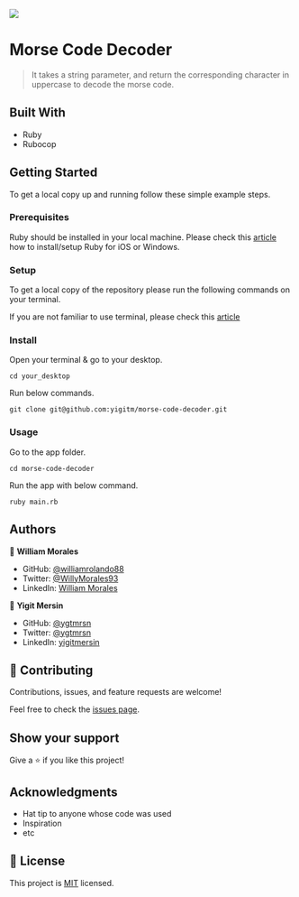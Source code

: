 ![](https://img.shields.io/badge/Microverse-blueviolet)

# Morse Code Decoder 

> It takes a string parameter, and return the corresponding character in uppercase to decode the morse code.

## Built With

- Ruby
- Rubocop

## Getting Started

To get a local copy up and running follow these simple example steps.

### Prerequisites

Ruby should be installed in your local machine. Please check this [article](https://rubyonrails.org/) how to install/setup Ruby for iOS or Windows.

### Setup

To get a local copy of the repository please run the following commands on your terminal.

If you are not familiar to use terminal, please check this [article](https://www.theodinproject.com/courses/web-development-101/lessons/command-line-basics-web-development-101)

### Install

Open your terminal & go to your desktop.

```
cd your_desktop
```

Run below commands.

```
git clone git@github.com:yigitm/morse-code-decoder.git
```

### Usage

Go to the app folder.

```
cd morse-code-decoder
```

Run the app with below command.

```
ruby main.rb
```

## Authors

👤 **William Morales**

- GitHub: [@williamrolando88](https://github.com/williamrolando88)
- Twitter: [@WillyMorales93](https://twitter.com/WillyMorales93)
- LinkedIn: [William Morales](https://www.linkedin.com/in/william-rolando-morales/)

👤 **Yigit Mersin**

- GitHub: [@ygtmrsn](https://github.com/ygtmrsn)
- Twitter: [@ygtmrsn](https://twitter.com/ygtmrsn)
- LinkedIn: [yigitmersin](linkedin.com/in/yigitmersin)

## 🤝 Contributing

Contributions, issues, and feature requests are welcome!

Feel free to check the [issues page](https://github.com/yigitm/morse-code-decoder/issues).

## Show your support

Give a ⭐️ if you like this project!

## Acknowledgments

- Hat tip to anyone whose code was used
- Inspiration
- etc

## 📝 License

This project is [MIT](./MIT.md) licensed.
